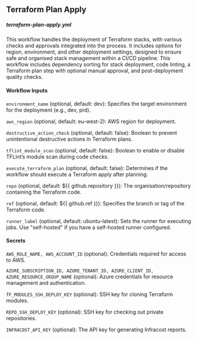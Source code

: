 ## Terraform Plan Apply
##### terraform-plan-apply.yml

This workflow handles the deployment of Terraform stacks, with various checks and approvals integrated into the process. It includes options for region, environment, and other deployment settings, designed to ensure safe and organised stack management within a CI/CD pipeline. This workflow includes dependency sorting for stack deployment, code linting, a Terraform plan step with optional manual approval, and post-deployment quality checks.

#### Workflow Inputs

`environment_name` (optional, default: dev): Specifies the target environment for the deployment (e.g., dev, prd).

`aws_region` (optional, default: eu-west-2): AWS region for deployment.

`destructive_action_check` (optional, default: false): Boolean to prevent unintentional destructive actions in Terraform plans.

`tflint_module_scan` (optional, default: false): Boolean to enable or disable TFLint’s module scan during code checks.

`execute_terraform_plan` (optional, default: false): Determines if the workflow should execute a Terraform apply after planning.

`repo` (optional, default: ${{ github.repository }}): The organisation/repository containing the Terraform code.

`ref` (optional, default: ${{ github.ref }}): Specifies the branch or tag of the Terraform code.

`runner_label` (optional, default: ubuntu-latest): Sets the runner for executing jobs. Use "self-hosted" if you have a self-hosted runner configured.

#### Secrets

`AWS_ROLE_NAME, AWS_ACCOUNT_ID` (optional): Credentials required for access to AWS.

`AZURE_SUBSCRIPTION_ID, AZURE_TENANT_ID, AZURE_CLIENT_ID, AZURE_RESOURCE_GROUP_NAME` (optional): Azure credentials for resource management and authentication.

`TF_MODULES_SSH_DEPLOY_KEY` (optional): SSH key for cloning Terraform modules.

`REPO_SSH_DEPLOY_KEY` (optional): SSH key for checking out private repositories.

`INFRACOST_API_KEY` (optional): The API key for generating Infracost reports.
